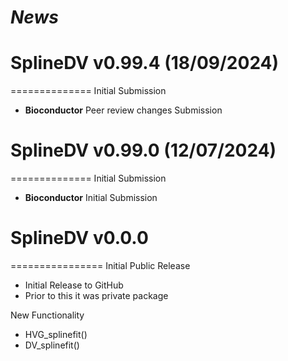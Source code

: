 # *News*

# SplineDV v0.99.4 (18/09/2024)
==============
Initial Submission

* **Bioconductor** Peer review changes Submission

# SplineDV v0.99.0 (12/07/2024)
==============
Initial Submission

* **Bioconductor** Initial Submission


# SplineDV v0.0.0
================
Initial Public Release

* Initial Release to GitHub
* Prior to this it was private package

New Functionality
* HVG_splinefit()
* DV_splinefit()
